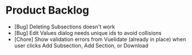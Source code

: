 # Product Backlog
* [Bug] Deleting Subsections doesn't work
* [Bug] Edit Values dialog needs unique ids to avoid collisions
* [Chore] Show validation errors from Vuelidate (already in place) when user clicks Add Subsection, Add Section, or Download
